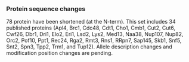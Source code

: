 ### Protein sequence changes
<!-- newsfeed_thumbnail: pombase-logo-32x32px.png -->

78 protein have been shortened (at the N-term). This set includes 34
published proteins (Apl4, Brc1, Cdc48, Cdt1, Cho1, Cmb1, Cut2, Cut6,
Cwf26, Dbr1, Dri1, Elo2, Eri1, Lsd2, Lys2, Med13, Naa38, Nup107,
Nup82, Orc2, Pof10, Ppt1, Rec24, Rga2, Rmt3, Rns1, RRpn7, Sap145,
Skb1, Snf5, Snt2, Spn3, Tpp2, Trm1, and Tup12). Allele description
changes and modification position changes are pending.
